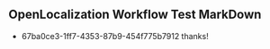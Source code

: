## OpenLocalization Workflow Test MarkDown
* 67ba0ce3-1ff7-4353-87b9-454f775b7912 thanks!

<!--HONumber=Sep16_HO2-->


